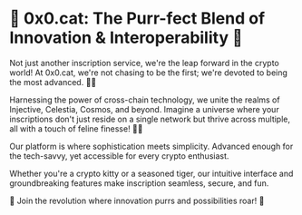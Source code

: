 # 🐾 0x0.cat: The Purr-fect Blend of Innovation & Interoperability 🚀

Not just another inscription service, we're the leap forward in the crypto world! 
At 0x0.cat, we're not chasing to be the first; we're devoted to being the most advanced. 🧠💡

Harnessing the power of cross-chain technology, we unite the realms of Injective, Celestia, Cosmos, and beyond. 
Imagine a universe where your inscriptions don't just reside on a single network but thrive across multiple, all with a touch of feline finesse! 🌌🐱

Our platform is where sophistication meets simplicity.
Advanced enough for the tech-savvy, yet accessible for every crypto enthusiast.

Whether you're a crypto kitty or a seasoned tiger, our intuitive interface and groundbreaking features make inscription seamless, secure, and fun.

🔗 Join the revolution where innovation purrs and possibilities roar! 🚀
